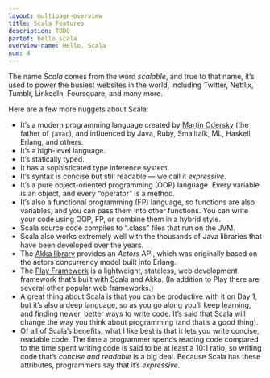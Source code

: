 ```yaml
---
layout: multipage-overview
title: Scala Features
description: TODO
partof: hello_scala
overview-name: Hello, Scala
num: 4
---
```



The name *Scala* comes from the word *scalable*, and true to that name, it’s used to power the busiest websites in the world, including Twitter, Netflix, Tumblr, LinkedIn, Foursquare, and many more.

Here are a few more nuggets about Scala:

- It’s a modern programming language created by [Martin Odersky](https://twitter.com/odersky?lang=en) (the father of `javac`), and influenced by Java, Ruby, Smalltalk, ML, Haskell, Erlang, and others.
- It’s a high-level language.
- It’s statically typed.
- It has a sophisticated type inference system.
- It’s syntax is concise but still readable — we call it *expressive*.
- It’s a pure object-oriented programming (OOP) language. Every variable is an object, and every “operator” is a method.
- It’s also a functional programming (FP) language, so functions are also variables, and you can pass them into other functions. You can write your code using OOP, FP, or combine them in a hybrid style.
- Scala source code compiles to “.class” files that run on the JVM.
- Scala also works extremely well with the thousands of Java libraries that have been developed over the years.
- The [Akka library](https://akka.io) provides an *Actors* API, which was originally based on the actors concurrency model built into Erlang.
- The [Play Framework](https://www.playframework.com/) is a lightweight, stateless, web development framework that’s built with Scala and Akka. (In addition to Play there are several other popular web frameworks.)
- A great thing about Scala is that you can be productive with it on Day 1, but it’s also a deep language, so as you go along you’ll keep learning, and finding newer, better ways to write code. It’s said that Scala will change the way you think about programming (and that’s a good thing).
- Of all of Scala’s benefits, what I like best is that it lets you write concise, readable code. The time a programmer spends reading code compared to the time spent writing code is said to be at least a 10:1 ratio, so writing code that’s *concise and readable* is a big deal. Because Scala has these attributes, programmers say that it’s *expressive*.


<!--
## Scala levels

Another way to describe the audience for this book involves looking at different levels of software developers. In the article at http://www.scala-lang.org/node/8610, Martin Odersky defines the following levels of computer programmers:

- Level A1: Beginning application programmer
- Level A2: Intermediate application programmer
- Level A3: Expert application programmer
- Level L1: Junior library designer
- Level L2: Senior library designer
- Level L3: Expert library designer

This book is primarily aimed at the application developers in the A1, A2, A3, and L1 categories.
-->


